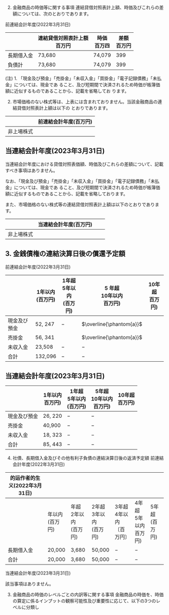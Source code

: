 2. 金融商品の時価等に関する事項 連結貸借対照表計上額、時価及びこれらの差額については、次のとおりであります。

前連結会計年度(2022年3月31日)

|       | 連結貸借対照表計上額<br>百万円 | 時価<br>百万四 | 差額<br>百万円 |
|-------|-------------------|-----------|-----------|
| 長期借入金 | 73,680            | 74,079    | 399       |
| 負債計   | 73,680            | 74,079    | 399       |

(注) 1. 「現金及び預金」「売掛金」「未収入金」「買掛金」「電子記録債務」「未払金」については、現金であ ること、及び短期間で決済されるため時価が帳簿価額に近似するものであることから、記載を省略してお ります。

2. 市場価格のない株式等は、上表には含まれておりません。当該金融商品の連結貸借対照表計上額は以下の とおりであります。

|       | 前連結会計年度(百万円) |
|-------|--------------|
| 非上場株式 |              |

## 当連結会計年度(2023年3月31日)

当連結会計年度における貸借対照表価額、時価及びこれらの差額について、記載すべき事項はありません。

なお、「現金及び預金」「売掛金」「未収入金」「買掛金」「電子記録債務」「未払金」については、現金であ ること、及び短期間で決済されるため時価が帳簿価額に近似するものであることから、記載を省略しております。

また、市場価格のない株式等の連結貸借対照表計上額は以下のとおりであります。

|       | 当連結会計年度(百万円) |  |  |
|-------|--------------|--|--|
| 非上場株式 |              |  |  |

## 3. 金銭債権の連結決算日後の償還予定額

前連結会計年度(2022年3月31日)

|        | 1年以内<br>(百万円) | 1年超<br>5年以内<br>(百万円) | 5 年超<br>10年以内<br>百万円)    | 10年超<br>百万円) |
|--------|---------------|----------------------|--------------------------|--------------|
| 現金及び預金 | 52, 247       | $-$                  | $\overline{\phantom{a}}$ |              |
| 売掛金    | 56, 341       |                      | $\overline{\phantom{a}}$ |              |
| 未収入金   | 23,508        | $-$                  | $-$                      |              |
| 合計     | 132,096       | $-$                  | $-$                      |              |

## 当連結会計年度(2023年3月31日)

|        | 1年以内<br>百万円) | 1年超<br>5年以内<br>(百万円) | 5年超<br>10年以内<br>百万円) | 10年超<br>百万円) |
|--------|--------------|----------------------|----------------------|--------------|
| 現金及び預金 | 26, 220      | $-$                  | $-$                  |              |
| 売掛金    | 40,900       | $-$                  | $-$                  |              |
| 未収入金   | 18, 323      | $-$                  | $-$                  |              |
| 合計     | 85, 443      | $-$                  | $-$                  |              |

4. 社債、長期借入金及びその他有利子負債の連結決算日後の返済予定額 前連結会計年度(2022年3月31日)

| 的运作者的生义(2022年3月31日) |              |                     |                      |                      |                     |              |
|---------------------|--------------|---------------------|----------------------|----------------------|---------------------|--------------|
|                     | 年以内<br>(百万円) | 年超<br>2年以内<br>(百万円) | 2年超<br>3年以内<br>(百万円) | 3年超<br>4年以内<br>〔百万円〕 | 4年超<br>5年以内<br>百万円) | 5年超<br>(百万円) |
| 長期借入金               | 20,000       | 3,680               | 50,000               | $-$                  | $-$                 |              |
| 合計                  | 20,000       | 3,680               | 50,000               | $-$                  | $-$                 |              |

当連結会計年度(2023年3月31日)

該当事項はありません。

3. 金融商品の時価のレベルごとの内訳等に関する事項 金融商品の時価を、時価の算定に係るインプットの観察可能性及び重要性に応じて、以下の3つのレベルに分類し